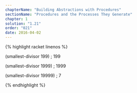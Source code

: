 ```yaml
---
chapterName: "Building Abstractions with Procedures"
sectionName: "Procedures and the Processes They Generate"
chapter: 1
solution: "1.21"
order: "021"
date: 2016-04-02
---
```


{% highlight racket linenos %}

(smallest-divisor 199)
; 199

(smallest-divisor 1999)
; 1999

(smallest-divisor 19999)
; 7

{% endhighlight %}
